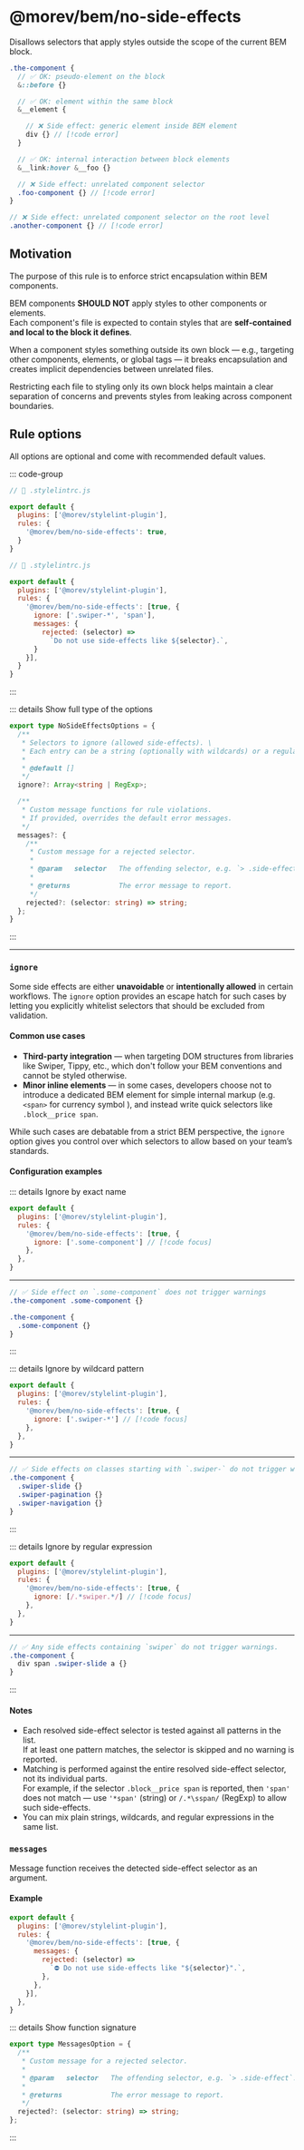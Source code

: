 # @morev/bem/no-side-effects

Disallows selectors that apply styles outside the scope of the current BEM block.

```scss
.the-component {
  // ✅ OK: pseudo-element on the block
  &::before {}

  // ✅ OK: element within the same block
  &__element {

    // ❌ Side effect: generic element inside BEM element
    div {} // [!code error]
  }

  // ✅ OK: internal interaction between block elements
  &__link:hover &__foo {}

  // ❌ Side effect: unrelated component selector
  .foo-component {} // [!code error]
}

// ❌ Side effect: unrelated component selector on the root level
.another-component {} // [!code error]
```

<!-- @include: @/docs/_parts/bem-block.md -->

## Motivation

The purpose of this rule is to enforce strict encapsulation within BEM components.

BEM components **SHOULD NOT** apply styles to other components or elements. \
Each component's file is expected to contain styles that are **self-contained and local to the block it defines**.

When a component styles something outside its own block — e.g., targeting other components, elements, or global tags —
it breaks encapsulation and creates implicit dependencies between unrelated files.

Restricting each file to styling only its own block helps maintain a clear separation of concerns
and prevents styles from leaking across component boundaries.


## Rule options

All options are optional and come with recommended default values.

::: code-group

```js [Enabling a rule without options]
// 📄 .stylelintrc.js

export default {
  plugins: ['@morev/stylelint-plugin'],
  rules: {
    '@morev/bem/no-side-effects': true,
  }
}
```

```js [Enabling a rule with custom options]
// 📄 .stylelintrc.js

export default {
  plugins: ['@morev/stylelint-plugin'],
  rules: {
    '@morev/bem/no-side-effects': [true, {
      ignore: ['.swiper-*', 'span'],
      messages: {
        rejected: (selector) =>
          `Do not use side-effects like ${selector}.`,
      }
    }],
  }
}
```

:::

::: details Show full type of the options

```ts
export type NoSideEffectsOptions = {
  /**
   * Selectors to ignore (allowed side-effects). \
   * Each entry can be a string (optionally with wildcards) or a regular expression.
   *
   * @default []
   */
  ignore?: Array<string | RegExp>;

  /**
   * Custom message functions for rule violations.
   * If provided, overrides the default error messages.
   */
  messages?: {
    /**
     * Custom message for a rejected selector.
     *
     * @param   selector   The offending selector, e.g. `> .side-effect`.
     *
     * @returns            The error message to report.
     */
    rejected?: (selector: string) => string;
  };
}
```

:::

<!-- @include: @/docs/_parts/stylelint-wide-options.md -->

---

### `ignore`

Some side effects are either **unavoidable** or **intentionally allowed** in certain workflows.
The `ignore` option provides an escape hatch for such cases by letting you explicitly whitelist selectors
that should be excluded from validation.

#### Common use cases

* **Third-party integration** — when targeting DOM structures from libraries like Swiper, Tippy, etc.,
  which don't follow your BEM conventions and cannot be styled otherwise.
* **Minor inline elements** — in some cases, developers choose not to introduce a dedicated BEM element for simple internal markup
  (e.g. `<span>` for currency symbol ), and instead write quick selectors like `.block__price span`.

While such cases are debatable from a strict BEM perspective,
the `ignore` option gives you control over which selectors to allow based on your team’s standards.

#### Configuration examples

::: details Ignore by exact name

```js
export default {
  plugins: ['@morev/stylelint-plugin'],
  rules: {
    '@morev/bem/no-side-effects': [true, {
      ignore: ['.some-component'] // [!code focus]
    },
  },
}
```

---

```scss [BEM example]
// ✅ Side effect on `.some-component` does not trigger warnings
.the-component .some-component {}

.the-component {
  .some-component {}
}
```

:::

::: details Ignore by wildcard pattern

```js
export default {
  plugins: ['@morev/stylelint-plugin'],
  rules: {
    '@morev/bem/no-side-effects': [true, {
      ignore: ['.swiper-*'] // [!code focus]
    },
  },
}
```

---

```scss [BEM example]
// ✅ Side effects on classes starting with `.swiper-` do not trigger warnings.
.the-component {
  .swiper-slide {}
  .swiper-pagination {}
  .swiper-navigation {}
}
```

:::

::: details Ignore by regular expression

```js
export default {
  plugins: ['@morev/stylelint-plugin'],
  rules: {
    '@morev/bem/no-side-effects': [true, {
      ignore: [/.*swiper.*/] // [!code focus]
    },
  },
}
```

---

```scss [BEM example]
// ✅ Any side effects containing `swiper` do not trigger warnings.
.the-component {
  div span .swiper-slide a {}
}
```

:::

#### Notes

* Each resolved side-effect selector is tested against all patterns in the list. \
  If at least one pattern matches, the selector is skipped and no warning is reported.
* Matching is performed against the entire resolved side-effect selector, not its individual parts. \
  For example, if the selector `.block__price span` is reported, then `'span'` does not match —
  use `'*span'` (string) or `/.*\sspan/` (RegExp) to allow such side-effects.
* You can mix plain strings, wildcards, and regular expressions in the same list.

### `messages`

<!-- @include: @/docs/_parts/custom-messages.md#header -->

Message function receives the detected side-effect selector as an argument.

#### Example

```js
export default {
  plugins: ['@morev/stylelint-plugin'],
  rules: {
    '@morev/bem/no-side-effects': [true, {
      messages: {
        rejected: (selector) =>
          `⛔ Do not use side-effects like "${selector}".`,
        },
      },
    }],
  },
}
```

::: details Show function signature

```ts
export type MessagesOption = {
  /**
   * Custom message for a rejected selector.
   *
   * @param   selector   The offending selector, e.g. `> .side-effect`.
   *
   * @returns            The error message to report.
   */
  rejected?: (selector: string) => string;
};
```

:::

<!-- @include: @/docs/_parts/custom-messages.md#formatting -->
